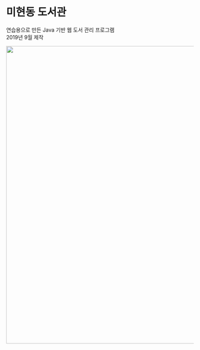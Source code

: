 # 미현동 도서관
연습용으로 만든 Java 기반 웹 도서 관리 프로그램   
2019년 9월 제작   

<div>
<img src="https://user-images.githubusercontent.com/53467948/75097254-d22c1000-55eb-11ea-82c8-28fd4e0f5222.jpg" width="800">
</div>
